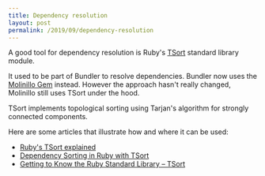 ```yaml
---
title: Dependency resolution
layout: post
permalink: /2019/09/dependency-resolution
---
```


A good tool for dependency resolution is Ruby's [TSort](https://rubydoc.info/stdlib/tsort/TSort) standard library module.

It used to be part of Bundler to resolve dependencies. Bundler now uses the [Molinillo Gem](https://github.com/CocoaPods/Molinillo) instead. However the approach hasn't really changed, Molinillo still uses TSort under the hood.

TSort implements topological sorting using Tarjan's algorithm for strongly connected components.

Here are some articles that illustrate how and where it can be used:

* [Ruby's TSort explained](https://www.klausrubrecht.com/rubys-tsort-explained/)
* [Dependency Sorting in Ruby with TSort](https://www.viget.com/articles/dependency-sorting-in-ruby-with-tsort/)
* [Getting to Know the Ruby Standard Library – TSort](https://endofline.wordpress.com/2010/12/22/ruby-standard-library-tsort/)
